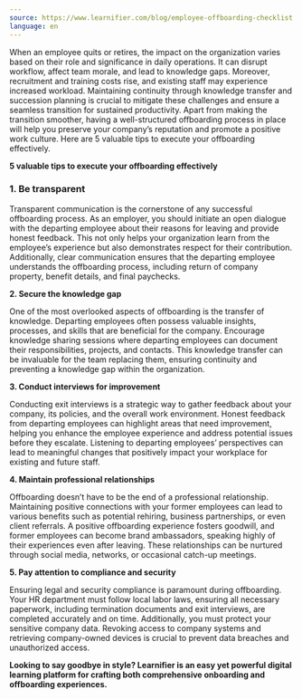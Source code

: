 ```yaml
---
source: https://www.learnifier.com/blog/employee-offboarding-checklist
language: en
---
```


When an employee quits or retires, the impact on the organization varies based on their role and significance in daily operations. It can disrupt workflow, affect team morale, and lead to knowledge gaps. Moreover, recruitment and training costs rise, and existing staff may experience increased workload. Maintaining continuity through knowledge transfer and succession planning is crucial to mitigate these challenges and ensure a seamless transition for sustained productivity. Apart from making the transition smoother, having a well-structured offboarding process in place will help you preserve your company’s reputation and promote a positive work culture. Here are 5 valuable tips to execute your offboarding effectively.

**5 valuable tips to execute your offboarding effectively**

### **1. Be transparent**


Transparent communication is the cornerstone of any successful offboarding process. As an employer, you should initiate an open dialogue with the departing employee about their reasons for leaving and provide honest feedback. This not only helps your organization learn from the employee’s experience but also demonstrates respect for their contribution. Additionally, clear communication ensures that the departing employee understands the offboarding process, including return of company property, benefit details, and final paychecks.

**2. Secure the knowledge gap**

One of the most overlooked aspects of offboarding is the transfer of knowledge. Departing employees often possess valuable insights, processes, and skills that are beneficial for the company. Encourage knowledge sharing sessions where departing employees can document their responsibilities, projects, and contacts. This knowledge transfer can be invaluable for the team replacing them, ensuring continuity and preventing a knowledge gap within the organization.

**3. Conduct interviews for improvement**

Conducting exit interviews is a strategic way to gather feedback about your company, its policies, and the overall work environment. Honest feedback from departing employees can highlight areas that need improvement, helping you enhance the employee experience and address potential issues before they escalate. Listening to departing employees’ perspectives can lead to meaningful changes that positively impact your workplace for existing and future staff.

**4. Maintain professional relationships**

Offboarding doesn’t have to be the end of a professional relationship. Maintaining positive connections with your former employees can lead to various benefits such as potential rehiring, business partnerships, or even client referrals. A positive offboarding experience fosters goodwill, and former employees can become brand ambassadors, speaking highly of their experiences even after leaving. These relationships can be nurtured through social media, networks, or occasional catch-up meetings.

**5. Pay attention to compliance and security**

Ensuring legal and security compliance is paramount during offboarding. Your HR department must follow local labor laws, ensuring all necessary paperwork, including termination documents and exit interviews, are completed accurately and on time. Additionally, you must protect your sensitive company data. Revoking access to company systems and retrieving company-owned devices is crucial to prevent data breaches and unauthorized access.

**Looking to say goodbye in style? Learnifier is an easy yet powerful ****digital learning platform**** for crafting both comprehensive onboarding and offboarding experiences.**